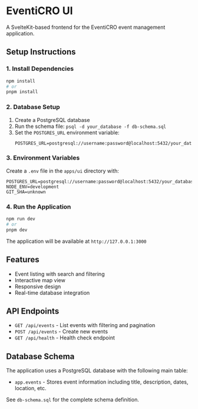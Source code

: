 # EventiCRO UI

A SvelteKit-based frontend for the EventiCRO event management application.

## Setup Instructions

### 1. Install Dependencies

```bash
npm install
# or
pnpm install
```

### 2. Database Setup

1. Create a PostgreSQL database
2. Run the schema file: `psql -d your_database -f db-schema.sql`
3. Set the `POSTGRES_URL` environment variable:
   ```
   POSTGRES_URL=postgresql://username:password@localhost:5432/your_database
   ```

### 3. Environment Variables

Create a `.env` file in the `apps/ui` directory with:

```
POSTGRES_URL=postgresql://username:password@localhost:5432/your_database
NODE_ENV=development
GIT_SHA=unknown
```

### 4. Run the Application

```bash
npm run dev
# or
pnpm dev
```

The application will be available at `http://127.0.0.1:3000`

## Features

- Event listing with search and filtering
- Interactive map view
- Responsive design
- Real-time database integration

## API Endpoints

- `GET /api/events` - List events with filtering and pagination
- `POST /api/events` - Create new events
- `GET /api/health` - Health check endpoint

## Database Schema

The application uses a PostgreSQL database with the following main table:

- `app.events` - Stores event information including title, description, dates, location, etc.

See `db-schema.sql` for the complete schema definition.
